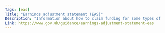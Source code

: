 ```yaml
---
Tags: [eas]
Title: "Earnings adjustment statement (EAS)"
Description: "Information about how to claim funding for some types of learning adjustments that you cannot report in the individualised learner record (ILR)."
Link: https://www.gov.uk/guidance/earnings-adjustment-statement-eas
---
```

